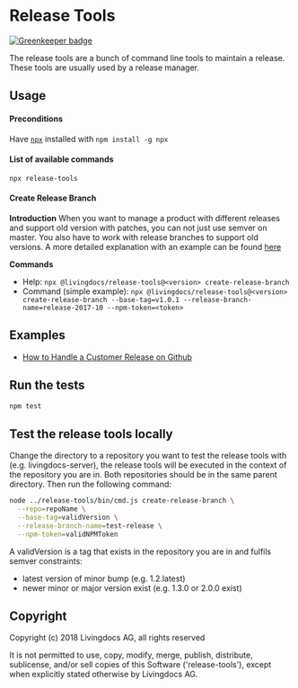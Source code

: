 
# Release Tools

[![Greenkeeper badge](https://badges.greenkeeper.io/livingdocsIO/release-tools.svg)](https://greenkeeper.io/)

The release tools are a bunch of command line tools to maintain a release. These tools are usually used by a release manager.

## Usage

#### Preconditions
Have [`npx`](https://www.npmjs.com/package/npx) installed with `npm install -g npx`

#### List of available commands
`npx release-tools`


#### Create Release Branch

**Introduction**
When you want to manage a product with different releases and support old version with patches, you can not just use semver on master. You also have to work with release branches to support old versions. A more detailed explanation with an example can be found [here](./doc/how-to-handle-a-product-release-on-github.md)

**Commands**
* Help: `npx @livingdocs/release-tools@<version> create-release-branch`
* Command (simple example): `npx @livingdocs/release-tools@<version> create-release-branch --base-tag=v1.0.1 --release-branch-name=release-2017-10 --npm-token=<token>`


## Examples

- [How to Handle a Customer Release on Github](./doc/how-to-handle-a-release-on-github.md)

## Run the tests
```bash
npm test
```

## Test the release tools locally
Change the directory to a repository you want to test the release tools with (e.g. livingdocs-server), the release tools will be executed in the context of the repository you are in. Both repositories should be in the same parent directory. Then run the following command: 
```bash
node ../release-tools/bin/cmd.js create-release-branch \
  --repo=repoName \
  --base-tag=validVersion \
  --release-branch-name=test-release \
  --npm-token=validNPMToken
```
A validVersion is a tag that exists in the repository you are in and fulfils semver constraints:
- latest version of minor bump (e.g. 1.2.latest)
- newer minor or major version exist (e.g. 1.3.0 or 2.0.0 exist) 

## Copyright

Copyright (c) 2018 Livingdocs AG, all rights reserved

It is not permitted to use, copy, modify, merge, publish, distribute, sublicense, and/or sell copies of this Software ('release-tools'), except when explicitly stated otherwise by Livingdocs AG.
